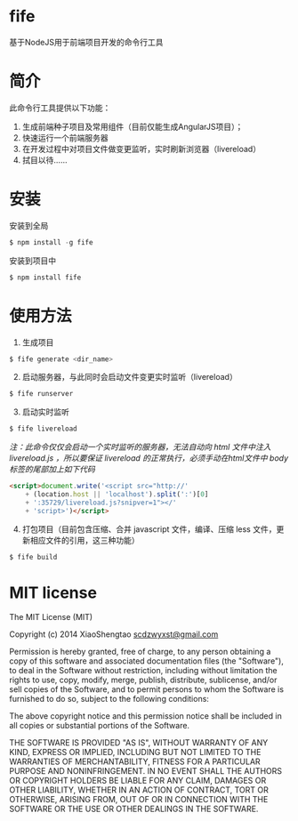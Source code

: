# fife
基于NodeJS用于前端项目开发的命令行工具

# 简介
此命令行工具提供以下功能：

  1. 生成前端种子项目及常用组件（目前仅能生成AngularJS项目）；
  2. 快速运行一个前端服务器
  3. 在开发过程中对项目文件做变更监听，实时刷新浏览器（livereload）
  4. 拭目以待……


# 安装

安装到全局

```js
$ npm install -g fife
```

安装到项目中

```js
$ npm install fife
```

# 使用方法

1. 生成项目

  ```js
  $ fife generate <dir_name>
  ```

2. 启动服务器，与此同时会启动文件变更实时监听（livereload）

  ```js
  $ fife runserver
  ```

3. 启动实时监听

  ```js
  $ fife livereload
  ```

  *注：此命令仅仅会启动一个实时监听的服务器，无法自动向 html 文件中注入 livereload.js ，所以要保证 livereload 的正常执行，必须手动在html文件中 body 标签的尾部加上如下代码*

  ```html
  <script>document.write('<script src="http://'
      + (location.host || 'localhost').split(':')[0]
      + ':35729/livereload.js?snipver=1"></'
      + 'script>')</script>
  ```
4. 打包项目（目前包含压缩、合并 javascript 文件，编译、压缩 less 文件，更新相应文件的引用，这三种功能）

  ```js
  $ fife build
  ```

# MIT license

The MIT License (MIT)

Copyright (c) 2014 XiaoShengtao <scdzwyxst@gmail.com>

Permission is hereby granted, free of charge, to any person obtaining a copy of this software and associated documentation files (the "Software"), to deal in the Software without restriction, including without limitation the rights to use, copy, modify, merge, publish, distribute, sublicense, and/or sell copies of the Software, and to permit persons to whom the Software is furnished to do so, subject to the following conditions:

The above copyright notice and this permission notice shall be included in all copies or substantial portions of the Software.

THE SOFTWARE IS PROVIDED "AS IS", WITHOUT WARRANTY OF ANY KIND, EXPRESS OR IMPLIED, INCLUDING BUT NOT LIMITED TO THE WARRANTIES OF MERCHANTABILITY, FITNESS FOR A PARTICULAR PURPOSE AND NONINFRINGEMENT. IN NO EVENT SHALL THE AUTHORS OR COPYRIGHT HOLDERS BE LIABLE FOR ANY CLAIM, DAMAGES OR OTHER LIABILITY, WHETHER IN AN ACTION OF CONTRACT, TORT OR OTHERWISE, ARISING FROM, OUT OF OR IN CONNECTION WITH THE SOFTWARE OR THE USE OR OTHER DEALINGS IN THE SOFTWARE.
